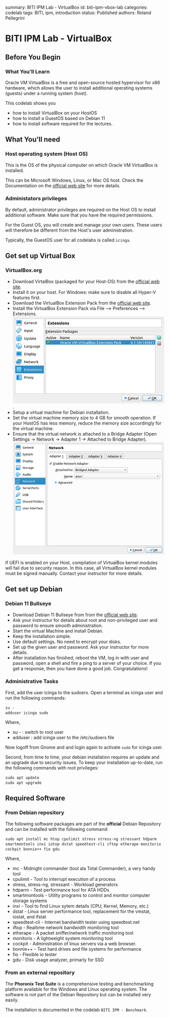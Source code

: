 summary: BITI IPM Lab - VirtualBox
id: biti-ipm-vbox-lab
categories: codelab
tags: BITI, ipm, introduction
status: Published
authors: Roland Pellegrini

# BITI IPM Lab - VirtualBox
<!-- ------------------------ -->
## Before You Begin 

### What You’ll Learn
Oracle VM VirtualBox is a free and open-source hosted hypervisor for x86 hardware, which allows the user to install additional operating systems (guests) under a running system (host).

This codelab shows you 
* how to install VirtualBox on your HostOS
* how to install a GuestOS based on Debian 11
* how to install software required for the lectures.

## What You'll need

### Host operating system (Host OS)

This is the OS of the physical computer on which Oracle VM VirtualBox is installed.

This can be Microsoft Windows, Linux, or Mac OS host. Check the Documentation on the [official web site](https://www.virtualbox.org/) for more details.

### Administators privileges

By default, administrator privileges are required on the Host OS to install additional software. Make sure that you have the required permissions.

For the Guest OS, you will create and manage your own users. These users will therefore be different from the Host's user administration. 

Typically, the GuestOS user for all codelabs is called `icinga`. 

## Get set up Virtual Box

### VirtualBox.org

- Download VirtalBox (packaged for your Host-OS) from the [official web site](https://www.virtualbox.org/).
- Install it on your host. For Windows: make sure to disable all Hyper-V features first.
- Download the VirtualBox Extension Pack from the [official web site](https://www.virtualbox.org/).
- Install the VirtualBox Extension Pack via File --> Preferences --> Extensions.
![VirtualBox Extension](./img/biti-vbox-extensions.png).
- Setup a virtual machine for Debian installation.
- Set the virtual machine memory size to 4 GB for smooth operation. If your HostOS has less memory, reduce the memory size accordingly for the virtual machine.
- Ensure that the virtual network is attached to a Bridge Adapter (Open Settings -> Network -> Adapter 1 -> Attached to Bridge Adapter).
![VirtualBox Extension](./img/biti-vbox-settings-network.png)

<aside class="negative">
If UEFI is enabled on your Host, compilation of VirtualBox kernel modules will fail due to security reason. In this case, all VirtualBox kernel modules must be signed manually. Contact your instructor for more details.
</aside>

## Get set up Debian

### Debian 11 Bullseye
- Download Debian 11 Bullseye from from the [official web site](https://www.debian.org/).
- Ask your instructur for details about root and non-privileged user and password to ensure smooth administration.
- Start the virtual Machine and install Debian.
- Keep the installation simple. 
- Use default settings. No need to encrypt your disks.
- Set up the given user and password. Ask your instructor for more details.
- After installation has finished, reboot the VM, log in with user and password, open a shell and fire a ping to a server of your choice. If you get a response, then you have done a good job. Congratulations! 

### Administrative Tasks

First, add the user icinga to the sudoers. Open a terminal as icinga user and run the following commands: 

```
su - 
adduser icinga sudo
```

Where,
- su - : switch to root user
- adduser : add icinga user to the /etc/sudoers file

Now logoff from Gnome and and login again to activate `sudo` for icinga user.

Second, from time to time, your debian installation requires an update and an upgrade due to security issues. To keep your installation up-to-date, run the following commands with root privileges:

```
sudo apt update
sudo apt upgrade
```

##  Required Software 

###  From Debian repository

The following software packages are part of the **official** Debian Repository and can be installed with the following command: 

```
sudo apt install mc htop cpulimit stress stress-ng stressant hdparm smartmontools inxi iotop dstat speedtest-cli iftop etherape monitorix cockpit bonnie++ fio gdu
```

Where,

* mc - Midnight commander (tool ala Total Commander), a very handy tool
* cpulimit -  Tool to interrupt execution of a process
* stress, stress-ng, stressant - Workload generators
* hdparm - Test performance tool for ATA HDDs
* smartmontools - Utility programs to control and monitor computer storage systems
* inxi - Tool to find Linux sytem details (CPU, Kernel, Memory, etc.)
* dstat - Linux server performance tool, replacement for the vmstat, iostat, and ifstat
* speedtest-cli - Internet bandwidth tester using speedtest.net
* iftop - Realtime network bandwidth monitoring tool
* etherape - A packet sniffer/network traffic monitoring tool 
* monitorix - A lightweight system monitoring tool 
* cockpit -  Administration of linux servers via a web browser.
* bonnie++ - Test hard drives and file systems for performance
* fio - Flexible io tester
* gdu - Disk usage analyzer, primarly for SSD

###  From an external repository
The **Phoronix Test Suite** is a comprehensive testing and benchmarking platform available for the Windows and Linux operating system. The software is not part of the Debian Repository but can be installed very easily.

The installation is documented in the codelab `BITI IPM - Benchmark`.